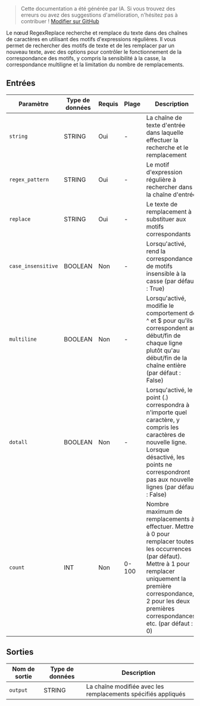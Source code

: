 > Cette documentation a été générée par IA. Si vous trouvez des erreurs ou avez des suggestions d'amélioration, n'hésitez pas à contribuer ! [Modifier sur GitHub](https://github.com/Comfy-Org/embedded-docs/blob/main/comfyui_embedded_docs/docs/RegexReplace/fr.md)

Le nœud RegexReplace recherche et remplace du texte dans des chaînes de caractères en utilisant des motifs d'expressions régulières. Il vous permet de rechercher des motifs de texte et de les remplacer par un nouveau texte, avec des options pour contrôler le fonctionnement de la correspondance des motifs, y compris la sensibilité à la casse, la correspondance multiligne et la limitation du nombre de remplacements.

## Entrées

| Paramètre | Type de données | Requis | Plage | Description |
|-----------|-----------|----------|-------|-------------|
| `string` | STRING | Oui | - | La chaîne de texte d'entrée dans laquelle effectuer la recherche et le remplacement |
| `regex_pattern` | STRING | Oui | - | Le motif d'expression régulière à rechercher dans la chaîne d'entrée |
| `replace` | STRING | Oui | - | Le texte de remplacement à substituer aux motifs correspondants |
| `case_insensitive` | BOOLEAN | Non | - | Lorsqu'activé, rend la correspondance de motifs insensible à la casse (par défaut : True) |
| `multiline` | BOOLEAN | Non | - | Lorsqu'activé, modifie le comportement de ^ et $ pour qu'ils correspondent au début/fin de chaque ligne plutôt qu'au début/fin de la chaîne entière (par défaut : False) |
| `dotall` | BOOLEAN | Non | - | Lorsqu'activé, le point (.) correspondra à n'importe quel caractère, y compris les caractères de nouvelle ligne. Lorsque désactivé, les points ne correspondront pas aux nouvelles lignes (par défaut : False) |
| `count` | INT | Non | 0-100 | Nombre maximum de remplacements à effectuer. Mettre à 0 pour remplacer toutes les occurrences (par défaut). Mettre à 1 pour remplacer uniquement la première correspondance, 2 pour les deux premières correspondances, etc. (par défaut : 0) |

## Sorties

| Nom de sortie | Type de données | Description |
|-------------|-----------|-------------|
| `output` | STRING | La chaîne modifiée avec les remplacements spécifiés appliqués |
